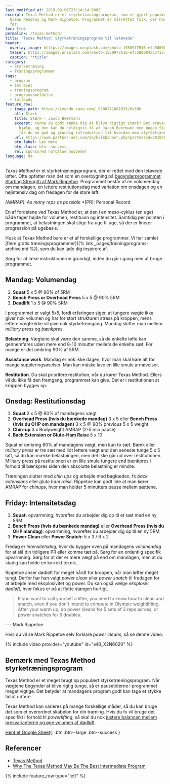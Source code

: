 ```yaml
---
last_modified_at: 2019-03-06T23:14:14.000Z
excerpt: Texas Method er et styrketræningsprogram, som er gjort populært af
  Glenn Pendlay og Mark Rippetoe. Programmet er målrettet folk, der har løftet
  før.
toc: true
permalink: /texas-method/
title: "Texas Method: Styrketræningsprogram til letøvede"
header:
  overlay_image: hhttps://images.unsplash.com/photo-1550977616-efc580084ac5?ixid=MnwxMjA3fDB8MHxwaG90by1wYWdlfHx8fGVufDB8fHx8&ixlib=rb-1.2.1&auto=format&fit=crop&w=1900&q=80
  teaser: https://images.unsplash.com/photo-1550977616-efc580084ac5?ixid=MnwxMjA3fDB8MHxwaG90by1wYWdlfHx8fGVufDB8fHx8&ixlib=rb-1.2.1&auto=format&fit=crop&w=400&q=80
  caption: "*title"
category:
  - Styrketræning
  - Træningsprogrammer
tags:
  - program
  - let øvet
  - træningsprogram
  - programanmeldelse
  - fullbody
feature_row:
  - image_path: https://imgcdn.saxo.com/_9788771801835/0x500
    alt: Stærk
    title: Stærk - Jacob Beermann
    excerpt: Kunne du godt tænke dig at blive rigtigt stærk? Det kræver den rette
      hjælp, og den kan du heldigvis få af Jacob Beermann med bogen Stærk. Her
      får du en god og grundig introduktion til hvordan man styrketræner bedst.
    url: https://www.partner-ads.com/dk/klikbanner.php?partnerid=28187&bannerid=43264&htmlurl=https://www.saxo.com/dk/staerk_jacob-beermann_haeftet_9788771801835
    btn_label: Læs mere
    btn_class: btn--success
    rel: sponsored nofollow noopener
language: da
---
```


*Texas Method* er et styrketræningsprogram, der er rettet mod den letøvede løfter. Ofte opfatter man det som en overbygning på [begynderprogrammet Starting Strength af Mark Rippetoe](/starting-strength-styrketraeningsprogram/). Programmet består af en volumendag om mandagen, en lettere restitutionsdag med variation om onsdagen og en højintensiv dag om fredagen for de store løft.

*[AMRAP]: As many reps as possible*
*[PR]: Personal Record

En af fordelene ved Texas Method er, at den i en meso-cyklus (en uge) både tager højde for volumen, restituion og intensitet. Samtidig per pointen i programmet, at belastningen skal stige fra uge til uge, så der er lineær progression på ugebasis.

Husk at Texax Method bare er et af forskellige programmer. Vi har samlet [flere gratis træningsprogrammer]({% link _pages/trainingprograms-archive.md %}), som du kan lade dig inspirere af.

Sørg for at læse instruktionerne grundigt, inden du går i gang med at bruge programmet.

## Mandag: Volumendag

1. **Squat** 5 x 5 @ 90% of 5RM
2. **Bench Press or Overhead Press** 5 x 5 @ 90% 5RM
3. **Deadlift** 1 x 5 @ 90% 5RM

I programmet er valgt 5x5, fordi erfaringen siger, at tungere vægte ikke giver nok volumen og har for stort strukturelt stress på kroppen, mens lettere vægte ikke vil give nok styrkefremgang. Mandag skifter man mellem *military press* og *bænkpres*.

**Belastning**. Vægtene skal være den samme, så de enkelte løfte kan gennemføres uden mere end 8-10 minutter mellem de enkelte sæt. For mange er det omkring 90% af 5RM.

**Assistance work**. Mandag er nok ikke dagen, hvor man skal køre alt for mange suppleringsøvelser. Man kan måske lave en lille smule armøvelser.

**Restitution**. Du skal prioritere restitution, når du kører Texas Method. Ellers vil du ikke få den fremgang, programmet kan give. Det er i restitutionen at kroppen bygges op.

## Onsdag: Restitutionsdag

1. **Squat** 2 x 5 @ 80% af mandagens vægt
2. **Overhead Press (hvis du bænkede mandag)** 3 x 5 eller **Bench Press (hvis du OHP om mandagen)** 3 x 5 @ 90% previous 5 x 5 weight
3. **Chin-up** 3 x Bodyweight AMRAP (2-5 min pause)
4. **Back Extension or Glute-Ham Raise** 5 x 10

Squat er omkring 80% af mandagens vægt, men kun to sæt. Bænk eller *military press* er tre sæt med lidt lettere vægt end den seneste tunge 5 x 5 løft, så du kan mærke belastningen, men det ikke går ud over restitutionen. Military press på restituionen er en lille smule tungere end bænkpres i forhold til bænkpres siden den absolutte belastning er mindre.

Træningen slutter med *chin ups* og arbejde med bagkæden, fx *back extensions* eller *glute ham raise*. Rippetoe kan godt lide at man kører AMRAP for *chinups*, hvor man holder 5 minutters pause mellem sættene.

## Friday: Intensitetsdag

1. **Squat:** opvarmning, hvorefter du arbejder dig op til et sæt med en ny 5RM
2. **Bench Press (hvis du bænkede mandag)** eller **Overhead Press (hvis du OHP mandag)**: opvarmning, hvorefter du arbejder dig op til en ny 5RM
3. **Power Clean** eller **Power Snatch:** 5 x 3 / 6 x 2

Fredag er *intensitetsdag*, hvor du bygger oven på mandagens *volumendag* for at slå din tidligere PR eller komme tæt på. Sørg for en ordentlig specifik opvarmning. Sørg for at der er mere vægt på end om mandagen, men at du stadig kan holde en korrekt teknik.

Rippetoe anser dødløft for meget hårdt for kroppen, når man løfter meget tungt. Derfor har han valgt *power clean* eller *power snatch* til fredagen for at arbejde med eksplosivitet og power. Du kan også vælge _eksplosiv dødløft_, hvor fokus er på at flytte stangen hurtigt.

> If you want to call yourself a lifter, you need to know how to clean and snatch, even if you don't intend to compete in Olympic weightlifting. After your warm up, do power cleans for 5 sets of 3 reps across, or power snatches for 6 doubles.

--- Mark Rippetoe

Hvis du vil se Mark Rippetoe selv forklare *power cleans*, så se denne video:

{% include video provider="youtube" id="wIB_X2N6020" %}

## Bemærk med Texas Method styrketræningsprogram

Texas Method er et meget brugt op populært styrketræningsprogram. Når vægtene begynder at blive rigtig tunge, så er pausetiderne i programmet meget vigtige. Det betyder at mandagens program godt kan tage et stykke tid at udføre.

Texas Method kan varieres på mange forskellige måder, så du kan bruge det som et overordnet skabelon for din træning. Hvis du fx vil bruge det specifikt i forhold til *powerlifting*, så skal du nok [justere balancen mellem presvarianterne og øge volumen af dødløft](https://www.powerliftingtowin.com/texas-method/).

[Hent et Google Sheet](https://docs.google.com/spreadsheets/d/1otHqC33cBT2TB9RIRrXXyRLqZ3BN1-RZkIhtQPEe7DQ/copy#gid=0){: .btn .btn--large .btn--success }

## Referencer

* [Texas Method](https://www.t-nation.com/training/texas-method)
* [Why The Texas Method May Be The Best Intermediate Program](https://www.powerliftingtowin.com/texas-method/)

{% include feature_row type="left" %}
